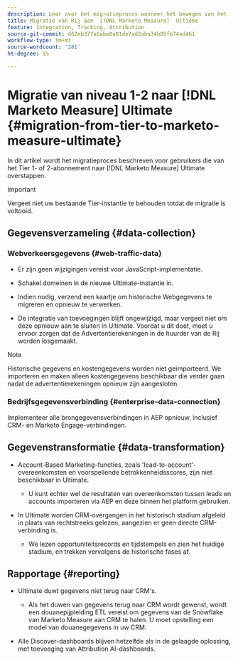 ```yaml
---
description: Leer over het migratieproces wanneer het bewegen van het  [!DNL Marketo Measure]  Gelaagde abonnement aan  [!DNL Marketo Measure]  Ultimate.
title: Migratie van Rij aan  [!DNL Marketo Measure]  Ultieme
feature: Integration, Tracking, Attribution
source-git-commit: d62eb377a6abe8a01de7ad2aba34b85fb74ad461
workflow-type: tm+mt
source-wordcount: '281'
ht-degree: 1%

---
```


# Migratie van niveau 1-2 naar [!DNL Marketo Measure] Ultimate {#migration-from-tier-to-marketo-measure-ultimate}

In dit artikel wordt het migratieproces beschreven voor gebruikers die van het Tier 1- of 2-abonnement naar [!DNL Marketo Measure] Ultimate overstappen.

>[!IMPORTANT]
>
>Vergeet niet uw bestaande Tier-instantie te behouden totdat de migratie is voltooid.

## Gegevensverzameling {#data-collection}

### Webverkeersgegevens {#web-traffic-data}

* Er zijn geen wijzigingen vereist voor JavaScript-implementatie.

* Schakel domeinen in de nieuwe Ultimate-instantie in.

* Indien nodig, verzend een kaartje om historische Webgegevens te migreren en opnieuw te verwerken.

* De integratie van toevoegingen blijft ongewijzigd, maar vergeet niet om deze opnieuw aan te sluiten in Ultimate. Voordat u dit doet, moet u ervoor zorgen dat de Advertentierekeningen in de huurder van de Rij worden losgemaakt.

>[!NOTE]
>
>Historische gegevens en kostengegevens worden niet geïmporteerd. We importeren en maken alleen kostengegevens beschikbaar die verder gaan nadat de advertentierekeningen opnieuw zijn aangesloten.

### Bedrijfsgegevensverbinding {#enterprise-data-connection}

Implementeer alle brongegevensverbindingen in AEP opnieuw, inclusief CRM- en Marketo Engage-verbindingen.

## Gegevenstransformatie {#data-transformation}

* Account-Based Marketing-functies, zoals &#39;lead-to-account&#39;-overeenkomsten en voorspellende betrokkenheidsscores, zijn niet beschikbaar in Ultimate.

   * U kunt echter wel de resultaten van overeenkomsten tussen leads en accounts importeren via AEP en deze binnen het platform gebruiken.

* In Ultimate worden CRM-overgangen in het historisch stadium afgeleid in plaats van rechtstreeks gelezen, aangezien er geen directe CRM-verbinding is.

   * We lezen opportuniteitsrecords en tijdstempels en zien het huidige stadium, en trekken vervolgens de historische fases af.

## Rapportage {#reporting}

* Ultimate duwt gegevens niet terug naar CRM&#39;s.

   * Als het duwen van gegevens terug naar CRM wordt gewenst, wordt een douanepijpleiding ETL vereist om gegevens van de Snowflake van Marketo Measure aan CRM te halen. U moet opstelling een model van douanegegevens in uw CRM.

* Alle Discover-dashboards blijven hetzelfde als in de gelaagde oplossing, met toevoeging van Attribution AI-dashboards.
